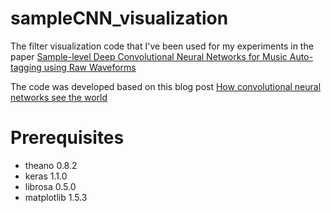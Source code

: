 # sampleCNN_visualization

The filter visualization code that I've been used for my experiments in the paper [Sample-level Deep Convolutional Neural Networks for Music Auto-tagging using Raw Waveforms](https://arxiv.org/abs/1703.01789)

The code was developed based on this blog post [How convolutional neural networks see the world](https://blog.keras.io/how-convolutional-neural-networks-see-the-world.html)

# Prerequisites

* theano 0.8.2
* keras 1.1.0
* librosa 0.5.0
* matplotlib 1.5.3
